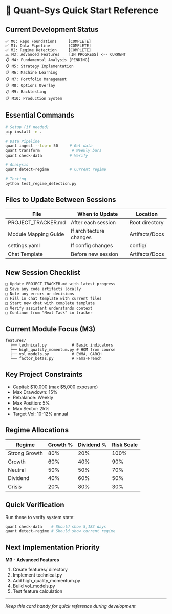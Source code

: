 # 🚀 Quant-Sys Quick Start Reference

## Current Development Status

```
✅ M0: Repo Foundations     [COMPLETE]
✅ M1: Data Pipeline        [COMPLETE]
✅ M2: Regime Detection     [COMPLETE]
🔜 M3: Advanced Features    [IN PROGRESS] <-- CURRENT
📋 M4: Fundamental Analysis [PENDING]
📋 M5: Strategy Implementation
📋 M6: Machine Learning
📋 M7: Portfolio Management
📋 M8: Options Overlay
📋 M9: Backtesting
📋 M10: Production System
```

## Essential Commands

```bash
# Setup (if needed)
pip install -e .

# Data Pipeline
quant ingest --top-n 50     # Get data
quant transform              # Weekly bars
quant check-data            # Verify

# Analysis
quant detect-regime         # Current regime

# Testing
python test_regime_detection.py
```

## Files to Update Between Sessions

| File                 | When to Update          | Location       |
| -------------------- | ----------------------- | -------------- |
| PROJECT_TRACKER.md   | After each session      | Root directory |
| Module Mapping Guide | If architecture changes | Artifacts/Docs |
| settings.yaml        | If config changes       | config/        |
| Chat Template        | Before new session      | Artifacts/Docs |

## New Session Checklist

```markdown
□ Update PROJECT_TRACKER.md with latest progress
□ Save any code artifacts locally
□ Note any errors or decisions
□ Fill in chat template with current files
□ Start new chat with complete template
□ Verify assistant understands context
□ Continue from "Next Task" in tracker
```

## Current Module Focus (M3)

```
features/
  ├── technical.py           # Basic indicators
  ├── high_quality_momentum.py # HQM from course
  ├── vol_models.py          # EWMA, GARCH
  └── factor_betas.py        # Fama-French
```

## Key Project Constraints

- Capital: $10,000 (max $5,000 exposure)
- Max Drawdown: 15%
- Rebalance: Weekly
- Max Position: 5%
- Max Sector: 25%
- Target Vol: 10-12% annual

## Regime Allocations

| Regime        | Growth % | Dividend % | Risk Scale |
| ------------- | -------- | ---------- | ---------- |
| Strong Growth | 80%      | 20%        | 100%       |
| Growth        | 60%      | 40%        | 90%        |
| Neutral       | 50%      | 50%        | 70%        |
| Dividend      | 40%      | 60%        | 50%        |
| Crisis        | 20%      | 80%        | 30%        |

## Quick Verification

Run these to verify system state:

```bash
quant check-data    # Should show 5,183 days
quant detect-regime # Should show current regime
```

## Next Implementation Priority

**M3 - Advanced Features**

1. Create features/ directory
2. Implement technical.py
3. Add high_quality_momentum.py
4. Build vol_models.py
5. Test feature calculation

---

_Keep this card handy for quick reference during development_
